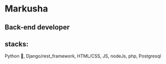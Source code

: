 # Markusha
## Back-end developer
## stacks: 
Python 🐍, Django/rest_framework, HTML/CSS, JS, nodeJs, php, Postgresql
